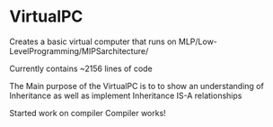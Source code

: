 # VirtualPC
Creates a basic virtual computer that runs on MLP/Low-LevelProgramming/MIPSarchitecture/

Currently contains ~2156 lines of code

The Main purpose of the VirtualPC is to to show an understanding of Inheritance 
as well as implement Inheritance IS-A relationships

Started work on compiler
Compiler works!